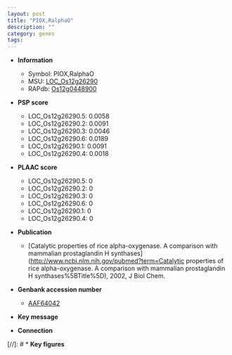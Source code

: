 ```yaml
---
layout: post
title: "PIOX,RalphaO"
description: ""
category: genes
tags: 
---
```


* **Information**  
    + Symbol: PIOX,RalphaO  
    + MSU: [LOC_Os12g26290](http://rice.plantbiology.msu.edu/cgi-bin/ORF_infopage.cgi?orf=LOC_Os12g26290)  
    + RAPdb: [Os12g0448900](http://rapdb.dna.affrc.go.jp/viewer/gbrowse_details/irgsp1?name=Os12g0448900)  

* **PSP score**  
    + LOC_Os12g26290.5: 0.0058 
    + LOC_Os12g26290.2: 0.0091 
    + LOC_Os12g26290.3: 0.0046 
    + LOC_Os12g26290.6: 0.0189 
    + LOC_Os12g26290.1: 0.0091 
    + LOC_Os12g26290.4: 0.0018 

* **PLAAC score**  
    + LOC_Os12g26290.5: 0 
    + LOC_Os12g26290.2: 0 
    + LOC_Os12g26290.3: 0 
    + LOC_Os12g26290.6: 0 
    + LOC_Os12g26290.1: 0 
    + LOC_Os12g26290.4: 0 

* **Publication**  
    + [Catalytic properties of rice alpha-oxygenase. A comparison with mammalian prostaglandin H synthases](http://www.ncbi.nlm.nih.gov/pubmed?term=Catalytic properties of rice alpha-oxygenase. A comparison with mammalian prostaglandin H synthases%5BTitle%5D), 2002, J Biol Chem.

* **Genbank accession number**  
    + [AAF64042](http://www.ncbi.nlm.nih.gov/nuccore/AAF64042)

* **Key message**  

* **Connection**  

[//]: # * **Key figures**  


